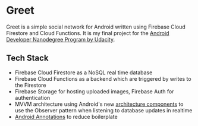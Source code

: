 # Greet
Greet is a simple social network for Android written using Firebase Cloud Firestore and Cloud Functions. 
It is my final project for the [Android Developer Nanodegree Program by Udacity](https://www.udacity.com/course/android-developer-nanodegree-by-google--nd801).

## Tech Stack
- Firebase Cloud Firestore as a NoSQL real time database
- Firebase Cloud Functions as a backend which are triggered by writes to the Firestore
- Firebase Storage for hosting uploaded images, Firebase Auth for authentication
- MVVM architecture using Android's new [architecture components](https://developer.android.com/topic/libraries/architecture/index.html) to use the Observer pattern when listening to database updates in realtime
- [Android Annotations](http://androidannotations.org/) to reduce boilerplate
